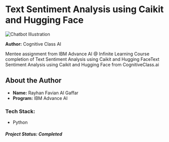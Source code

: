 # Text Sentiment Analysis using Caikit and Hugging Face

![Chatbot Illustration]([https://img.hotimg.com/IBMSkillsNetwork-GPXX0TGVEN-Certificate-_-Cognitive-Class_page-0001.jpeg](https://img.hotimg.com/Sertif-IL.png))

**Author:** Cognitive Class AI

Mentee assignment from IBM Advance AI @ Infinite Learning Course completion of Text Sentiment Analysis using Caikit and Hugging FaceText Sentiment Analysis using Caikit and Hugging Face from CognitiveClass.ai

## About the Author
- **Name:** Rayhan Favian Al Gaffar
- **Program:** IBM Advance AI

### Tech Stack:
- Python


##### Project Status: Completed
